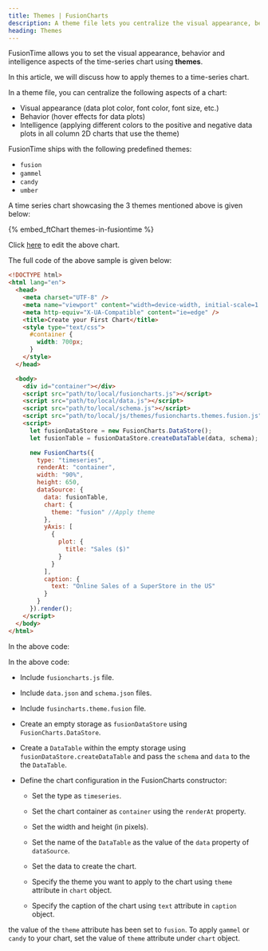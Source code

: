 ```yaml
---
title: Themes | FusionCharts
description: A theme file lets you centralize the visual appearance, behavior and intelligence aspects for a time-series chart.
heading: Themes
---
```


FusionTime allows you to set the visual appearance, behavior and intelligence aspects of the time-series chart using **themes**.

In this article, we will discuss how to apply themes to a time-series chart.

In a theme file, you can centralize the following aspects of a chart:

- Visual appearance (data plot color, font color, font size, etc.)
- Behavior (hover effects for data plots)
- Intelligence (applying different colors to the positive and negative data plots in all column 2D charts that use the theme)

FusionTime ships with the following predefined themes:

- `fusion`
- `gammel`
- `candy`
- `umber`

A time series chart showcasing the 3 themes mentioned above is given below:

{% embed_ftChart themes-in-fusiontime %}

Click [here](https://jsfiddle.net/fusioncharts/sL9kceau/) to edit the above chart.

The full code of the above sample is given below:

```html
<!DOCTYPE html>
<html lang="en">
  <head>
    <meta charset="UTF-8" />
    <meta name="viewport" content="width=device-width, initial-scale=1.0" />
    <meta http-equiv="X-UA-Compatible" content="ie=edge" />
    <title>Create your First Chart</title>
    <style type="text/css">
      #container {
        width: 700px;
      }
    </style>
  </head>

  <body>
    <div id="container"></div>
    <script src="path/to/local/fusioncharts.js"></script>
    <script src="path/to/local/data.js"></script>
    <script src="path/to/local/schema.js"></script>
    <script src="path/to/local/js/themes/fusioncharts.themes.fusion.js"></script>
    <script>
      let fusionDataStore = new FusionCharts.DataStore();
      let fusionTable = fusionDataStore.createDataTable(data, schema);

      new FusionCharts({
        type: "timeseries",
        renderAt: "container",
        width: "90%",
        height: 650,
        dataSource: {
          data: fusionTable,
          chart: {
            theme: "fusion" //Apply theme
          },
          yAxis: [
            {
              plot: {
                title: "Sales ($)"
              }
            }
          ],
          caption: {
            text: "Online Sales of a SuperStore in the US"
          }
        }
      }).render();
    </script>
  </body>
</html>
```

In the above code:

In the above code:

- Include `fusioncharts.js` file.

- Include `data.json` and `schema.json` files.

- Include `fusincharts.theme.fusion` file.

- Create an empty storage as `fusionDataStore` using `FusionCharts.DataStore`.

- Create a `DataTable` within the empty storage using `fusionDataStore.createDataTable` and pass the `schema` and `data` to the the `DataTable`.

- Define the chart configuration in the FusionCharts constructor:

  - Set the type as `timeseries`.

  - Set the chart container as `container` using the `renderAt` property.

  - Set the width and height (in pixels).

  - Set the name of the `DataTable` as the value of the `data` property of `dataSource`.

  - Set the data to create the chart.

  - Specify the theme you want to apply to the chart using `theme` attribute in `chart` object.

  - Specify the caption of the chart using `text` attribute in `caption` object.

the value of the `theme` attribute has been set to `fusion`. To apply `gammel` or `candy` to your chart, set the value of `theme` attribute under `chart` object.

